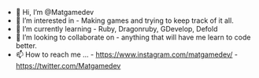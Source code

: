 - 👋 Hi, I’m @Matgamedev
- 👀 I’m interested in
        - Making games and trying to keep track of it all.
- 🌱 I’m currently learning
        - Ruby, Dragonruby, GDevelop, Defold
- 💞️ I’m looking to collaborate on
        - anything that will have me learn to code better. 
- 📫 How to reach me ... 
        - https://www.instagram.com/matgamedev/
        - https://twitter.com/Matgamedev

<!---
Matgamedev/Matgamedev is a ✨ special ✨ repository because its `README.md` (this file) appears on your GitHub profile.
You can click the Preview link to take a look at your changes.
--->
